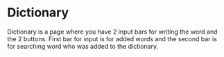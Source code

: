 # Dictionary
 Dictionary is a page where you have 2 input bars for writing the word and the 2 buttons.
First bar for input is for added words and the second bar is for searching word who was added to the dictionary.
